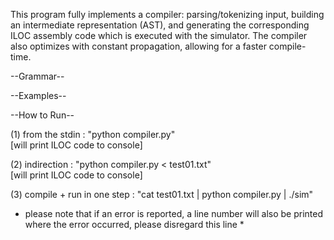 This program fully implements a compiler: parsing/tokenizing input, building an intermediate representation (AST), and generating the corresponding ILOC assembly code which is executed with the simulator.  The compiler also optimizes with constant propagation, allowing for a faster compile-time.  
  
  
--Grammar--  


--Examples--  




--How to Run--

(1) from the stdin : "python compiler.py"  
[will print ILOC code to console]  
  
(2) indirection : "python compiler.py < test01.txt"  
[will print ILOC code to console]  
  
(3) compile + run in one step : "cat test01.txt | python compiler.py | ./sim"  
  
* please note that if an error is reported, a line number will also be printed where the error occurred, please disregard this line *  
